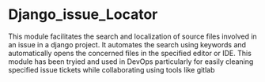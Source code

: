 # Django_issue_Locator
This module facilitates the search and localization of source files involved in an issue in a django project. It automates the search using keywords and automatically opens the concerned files in the specified editor or IDE. This module has been tryied and used in DevOps particularly for easily cleaning specified issue tickets while collaborating using tools like gitlab
